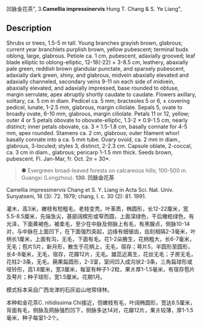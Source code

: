 凹脉金花茶",
3.**Camellia impressinervis** Hung T. Chang & S. Ye Liang",

## Description
Shrubs or trees, 1.5-5 m tall. Young branches grayish brown, glabrous; current year branchlets purplish brown, yellow pubescent; terminal buds oblong, large, glabrous. Petiole ca. 1 cm, pubescent, adaxially grooved; leaf blade elliptic to oblong-elliptic, 12-18(-22) × 3-8.5 cm, leathery, abaxially pale green, reddish brown glandular punctate, and sparsely pubescent, adaxially dark green, shiny, and glabrous, midvein abaxially elevated and adaxially channeled, secondary veins 9-11 on each side of midvein, abaxially elevated, and adaxially impressed, base rounded to obtuse, margin serrulate, apex abruptly shortly caudate to caudate. Flowers axillary, solitary, ca. 5 cm in diam. Pedicel ca. 5 mm; bracteoles 5 or 6, ± covering pedicel, lunate, 1-2.5 mm, glabrous, margin ciliolate. Sepals 5, ovate to broadly ovate, 6-10 mm, glabrous, margin ciliolate. Petals 11 or 12, yellow; outer 4 or 5 petals obovate to obovate-elliptic, 1.3-2 × 0.9-1.5 cm, nearly distinct; inner petals obovate, ca. 3 × 1.5-1.8 cm, basally connate for 4-5 mm, apex rounded. Stamens ca. 2 cm, glabrous; outer filament whorl basally connate into a ca. 5 mm tube. Ovary ovoid, ca. 2 mm in diam., glabrous, 3-loculed; styles 3, distinct, 2-2.3 cm. Capsule oblate, 2-coccal, ca. 3 cm in diam., glabrous; pericarp 1-1.5 mm thick. Seeds brown, pubescent. Fl. Jan-Mar, fr. Oct. 2*n* = 30*.

> ●  Evergreen broad-leaved forests on calcareous hills; 100-500 m. Guangxi (Longzhou).
**130. 凹脉金花茶**

Camellia impressinervis Chang et S. Y. Liang in Acta Sci. Nat. Univ. Sunyatseni, 18 (3): 72. 1979; chang, l. c. 30 (2): 81. 1991.

灌木，高3米，嫩枝有短粗毛，老枝变秃。叶革质，椭圆形，长12-22厘米，宽5.5-8.5厘米，先端急尖，基部阔楔形或窄而圆，上面深绿色，干后橄榄绿色，有光泽，下面黄褐色，被柔毛，至少在中脉及侧脉上有毛，有黑腺点，侧脉10-14对，与中脉在上面凹下，在下面强烈突起，边缘有细锯齿，齿刻相隔2-3毫米，叶柄长1厘米，上面有沟，无毛，下面有毛。花1-2朵腋生，花柄粗大，长6-7毫米，无毛；苞片5片，新月形，散生于花柄上，无毛，宿存；萼片5，半圆形至圆形，长4-8毫米，无毛，宿存，花瓣12片，无毛。雄蕊近离生，花丝无毛；子房无毛，花柱2-3条，无毛。蒴果扁圆形，2-3室，室间凹入成沟状2-3条，三角扁球形或哑铃形，高1.8厘米，宽3厘米，每室有种子1-2粒，果爿厚1-1.5毫米，有宿存苞片及萼片；种子球形，宽1.5厘米。花期1月。

模式标本采自广西龙津的石灰岩山地常绿林。

本种和金花茶C. nitidissima Chi接近，但嫩枝有毛，叶阔椭圆形，宽达8.5厘米，背面有毛，侧脉及网脉强烈凹下，侧脉多达14对，花瓣12片，果爿较薄，厚1-1.5毫米，种子每室1-2个。

